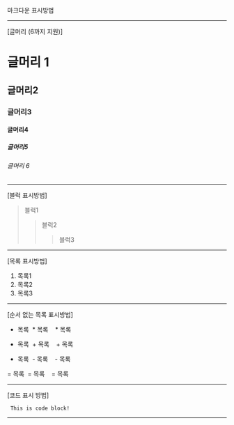 마크다운 표시방법

***
[글머리 (6까지 지원)]
# 글머리 1
## 글머리2
### 글머리3
#### 글머리4
##### 글머리5
###### 글머리 6
***

[블럭 표시방법]

> 블럭1
>> 블럭2
>>> 블럭3
***

[목록 표시방법]
1. 목록1
2. 목록2
3. 목록3
***

[순서 없는 목록 표시방법]
* 목록
  * 목록
    * 목록
    
+ 목록
  + 목록
    + 목록
    
- 목록
  - 목록
    - 목록
 
= 목록
  = 목록
    = 목록
***

[코드 표시 방법]
<pre><code> This is code block! </code></pre>
***
